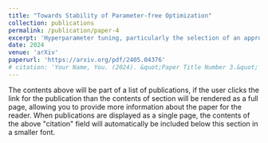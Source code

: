 ```yaml
---
title: "Towards Stability of Parameter-free Optimization"
collection: publications
permalink: /publication/paper-4
excerpt: 'Hyperparameter tuning, particularly the selection of an appropriate learning rate in adaptive gradient training methods, remains a challenge. To tackle this challenge, in this paper, we propose a novel parameter-free optimizer, AdamG (Adam with the golden step size), designed to automatically adapt to diverse optimization problems without manual tuning. The core technique underlying AdamG is our golden step size derived for the AdaGrad-Norm algorithm, which is expected to help AdaGrad-Norm preserve the tuning-free convergence and approximate the optimal step size in expectation w.r.t. various optimization scenarios. To better evaluate tuning-free performance, we propose a novel evaluation criterion, stability, to comprehensively assess the efficacy of parameter-free optimizers in addition to classical performance criteria. Empirical results demonstrate that compared with other parameter-free baselines, AdamG achieves superior performance, which is consistently on par with Adam using a manually tuned learning rate across various optimization tasks.'
date: 2024
venue: 'arXiv'
paperurl: 'https://arxiv.org/pdf/2405.04376'
# citation: 'Your Name, You. (2024). &quot;Paper Title Number 3.&quot; <i>GitHub Journal of Bugs</i>. 1(3).'
---
```


The contents above will be part of a list of publications, if the user clicks the link for the publication than the contents of section will be rendered as a full page, allowing you to provide more information about the paper for the reader. When publications are displayed as a single page, the contents of the above "citation" field will automatically be included below this section in a smaller font.
